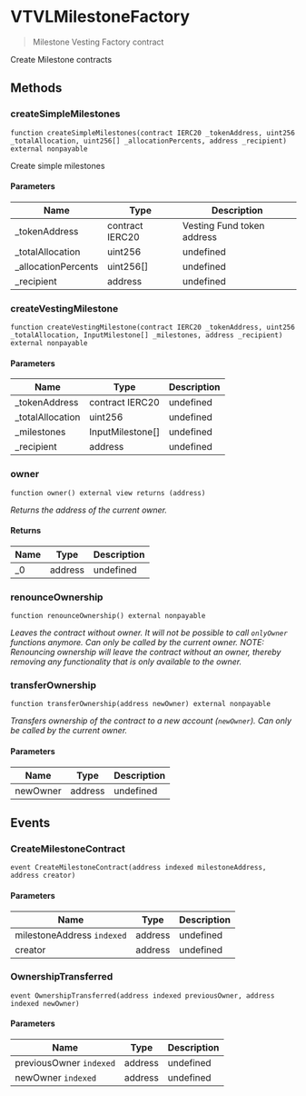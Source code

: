 # VTVLMilestoneFactory



> Milestone Vesting Factory contract

Create Milestone contracts



## Methods

### createSimpleMilestones

```solidity
function createSimpleMilestones(contract IERC20 _tokenAddress, uint256 _totalAllocation, uint256[] _allocationPercents, address _recipient) external nonpayable
```

Create simple milestones



#### Parameters

| Name | Type | Description |
|---|---|---|
| _tokenAddress | contract IERC20 | Vesting Fund token address |
| _totalAllocation | uint256 | undefined |
| _allocationPercents | uint256[] | undefined |
| _recipient | address | undefined |

### createVestingMilestone

```solidity
function createVestingMilestone(contract IERC20 _tokenAddress, uint256 _totalAllocation, InputMilestone[] _milestones, address _recipient) external nonpayable
```





#### Parameters

| Name | Type | Description |
|---|---|---|
| _tokenAddress | contract IERC20 | undefined |
| _totalAllocation | uint256 | undefined |
| _milestones | InputMilestone[] | undefined |
| _recipient | address | undefined |

### owner

```solidity
function owner() external view returns (address)
```



*Returns the address of the current owner.*


#### Returns

| Name | Type | Description |
|---|---|---|
| _0 | address | undefined |

### renounceOwnership

```solidity
function renounceOwnership() external nonpayable
```



*Leaves the contract without owner. It will not be possible to call `onlyOwner` functions anymore. Can only be called by the current owner. NOTE: Renouncing ownership will leave the contract without an owner, thereby removing any functionality that is only available to the owner.*


### transferOwnership

```solidity
function transferOwnership(address newOwner) external nonpayable
```



*Transfers ownership of the contract to a new account (`newOwner`). Can only be called by the current owner.*

#### Parameters

| Name | Type | Description |
|---|---|---|
| newOwner | address | undefined |



## Events

### CreateMilestoneContract

```solidity
event CreateMilestoneContract(address indexed milestoneAddress, address creator)
```





#### Parameters

| Name | Type | Description |
|---|---|---|
| milestoneAddress `indexed` | address | undefined |
| creator  | address | undefined |

### OwnershipTransferred

```solidity
event OwnershipTransferred(address indexed previousOwner, address indexed newOwner)
```





#### Parameters

| Name | Type | Description |
|---|---|---|
| previousOwner `indexed` | address | undefined |
| newOwner `indexed` | address | undefined |



